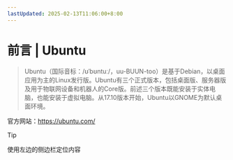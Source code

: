 ```yaml
---
lastUpdated: 2025-02-13T11:06:00+8:00
---
```


# 前言 | Ubuntu

> Ubuntu（国际音标：/ʊˈbʊntuː/，uu-BUUN-too）是基于Debian，以桌面应用为主的Linux发行版。Ubuntu有三个正式版本，包括桌面版、服务器版及用于物联网设备和机器人的Core版。前述三个版本既能安装于实体电脑，也能安装于虚拟电脑。从17.10版本开始，Ubuntu以GNOME为默认桌面环境。

官方网站：<https://ubuntu.com/>

> [!TIP]
> 使用左边的侧边栏定位内容
